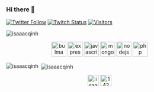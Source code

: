 ### Hi there 👋

[![Twitter Follow](https://img.shields.io/twitter/follow/Isaaac0001?color=09f&label=%40Isaaac&style=flat-square)](https://twitter.com/Isaaac0001)
[![Twitch Status](https://img.shields.io/twitch/status/isaaacgg?style=flat-square)](https://twitch.tv/isaaacgg)
[![Visitors](https://komarev.com/ghpvc/?username=isaaacqinh)](https://github.com/isaaacqinh)

<p align="left"> <img src="https://komarev.com/ghpvc/?username=isaaacqinh" alt="isaaacqinh" /> </p>

<p align="center"><img src="https://raw.githubusercontent.com/gilbarbara/logos/804dc257b59e144eaca5bc6ffd16949752c6f789/logos/bulma.svg" alt="bulma" width="40" height="40"/> <img src="https://devicons.github.io/devicon/devicon.git/icons/express/express-original-wordmark.svg" alt="express" width="40" height="40"/> <img src="https://devicons.github.io/devicon/devicon.git/icons/javascript/javascript-original.svg" alt="javascript" width="40" height="40"/> <img src="https://devicons.github.io/devicon/devicon.git/icons/mongodb/mongodb-original-wordmark.svg" alt="mongodb" width="40" height="40"/> <img src="https://devicons.github.io/devicon/devicon.git/icons/nodejs/nodejs-original-wordmark.svg" alt="nodejs" width="40" height="40"/> <img src="https://devicons.github.io/devicon/devicon.git/icons/php/php-original.svg" alt="php" width="40" height="40"/></p>

<p><img align="left" src="https://github-readme-stats.vercel.app/api/top-langs/?username=isaaacqinh&layout=compact&hide=html" alt="isaaacqinh" /></p>

<p>&nbsp;<img align="center" src="https://github-readme-stats.vercel.app/api?username=isaaacqinh&show_icons=true" alt="isaaacqinh" /></p>

<p align="center">
<a href="https://twitter.com/isaaac0001" target="blank"><img align="center" src="https://cdn.jsdelivr.net/npm/simple-icons@3.0.1/icons/twitter.svg" alt="isaaac0001" height="30" width="30" /></a>
<a href="https://stackoverflow.com/users/14239896" target="blank"><img align="center" src="https://cdn.jsdelivr.net/npm/simple-icons@3.0.1/icons/stackoverflow.svg" alt="14239896" height="30" width="30" /></a>
</p>
